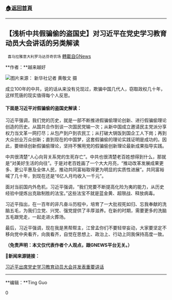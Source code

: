 ###  [:house:返回首頁](https://github.com/ourhimalayas/txt)
---

## 【浅析中共假骗偷的盗国史】对习近平在党史学习教育动员大会讲话的另类解读
` 喜马拉雅意大利罗马达芬奇农场` [轉載自GNews](https://gnews.org/zh-hans/960945/)

**作者：**越来越好

![]()![](https://gnews.org/wp-content/uploads/2021/03/94cad1c8a786c917d1e0fb5194c364c739c757f9.jpeg)图片来源： 新华社记者 黄敬文 摄

成立100年的中共，说的话从来没有兑现过，欺骗中国几代人，窃取政权几十年，这样荒唐的现实值得每个人反思。

#### **下面是习近平对假骗偷的盗国史解读**：

习近平强调，我们党的历史，就是一部不断推进假骗偷理论创新、进行假骗偷理论创造的历史。从国共合作到谈一次国民党输一次；从新中国成立邀请民主党派分享权力当文革一网打尽；从包产到户到农民工；从打破大锅饭到国企工人下岗；再到大众创业万众创新；直到现在的中国梦，这套假骗偷的理论实践证明是成功的。因此，要继续创新假骗偷理论，坚持不懈用党的假骗偷创新理论最新成果指导实践。

中共很清楚“人心向背关系党的生死存亡”。中共也很清楚老百姓想得到什么，那就是“对美好生活的向往”。于是对老百姓画了一个大大月亮，“推动改革发展成果更多、更公平惠及全体人民，推动共同富裕取得更为明显的实质性进展”。共同富裕喊了几十年，到现在还是“6亿人月均收入一千元”。

面对当前国内外危机，习近平强调，“我们党要不断提高化险为夷的能力，从历史经验中提炼出克敌制胜的法宝。”这些法宝不就是蓝金黄、超限战、释放病毒。

习近平指出，在一百年的非凡奋斗历程中，培育了一大批视死如归、忘我奉献的洗脑五毛，为我们立党、兴党、强党提供了丰厚滋养。在新的时期，需要更多的洗脑五毛跟党走，一起走进火葬场。

最后，习近平强调，现在我是黑帮帮主，江曾孟你们不要轻举妄动，大家要坚定不移向党中央看齐，向我看齐，自觉在思想上、政治上、行动上同我保持高度一致。

**（免责声明：本文仅代表作者个人观点，跟GNEWS平台无关。）**

**🔗新闻来源链接：**

[习近平出席党史学习教育动员大会并发表重要讲话](https://baijiahao.baidu.com/s?id=1692233672979327793&amp;wfr=spider&amp;for=pc&amp;searchword=习近平党史重要讲话)

* * *

**编辑：**Ting Guo

0
